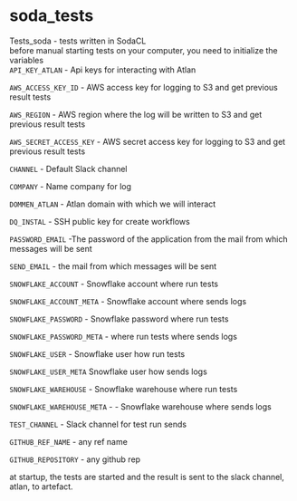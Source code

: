 # soda_tests
Tests_soda - tests written in SodaCL\
before manual starting tests on your computer, you need to initialize the variables\
`API_KEY_ATLAN` - Api keys for interacting with Atlan

`AWS_ACCESS_KEY_ID` - AWS access key for logging to S3 and get previous result tests

`AWS_REGION` - AWS region where the log will be written to S3 and get previous result tests

`AWS_SECRET_ACCESS_KEY` - AWS secret access key for logging to S3 and get previous result tests

`CHANNEL` - Default Slack channel

`COMPANY` - Name company for log

`DOMMEN_ATLAN` - Atlan domain with which we will interact

`DQ_INSTAL` - SSH public key for create workflows

`PASSWORD_EMAIL`  -The password of the application from the mail from which messages will be sent

`SEND_EMAIL` - the mail from which messages will be sent

`SNOWFLAKE_ACCOUNT` - Snowflake account where run tests

`SNOWFLAKE_ACCOUNT_META` - Snowflake account where sends logs

`SNOWFLAKE_PASSWORD` - Snowflake password where run tests

`SNOWFLAKE_PASSWORD_META` - where run tests where sends logs

`SNOWFLAKE_USER` - Snowflake user how run tests

`SNOWFLAKE_USER_META` Snowflake user how sends logs

`SNOWFLAKE_WAREHOUSE` - Snowflake warehouse where run tests

`SNOWFLAKE_WAREHOUSE_META` - - Snowflake warehouse where sends logs

`TEST_CHANNEL` - Slack channel for test run sends

`GITHUB_REF_NAME` - any ref name

`GITHUB_REPOSITORY` - any github rep

at startup, the tests are started and the result is sent to the slack channel, atlan, to artefact.
